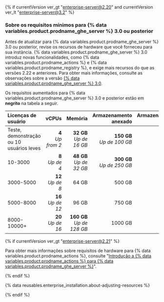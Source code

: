 {% if currentVersion ver_gt "enterprise-server@2.20" and currentVersion ver_lt "enterprise-server@3.2" %}

### Sobre os requisitos mínimos para {% data variables.product.prodname_ghe_server %} 3.0 ou posterior

Antes de atualizar para {% data variables.product.prodname_ghe_server %} 3.0 ou posterior, revise os recursos de hardware que você forneceu para sua instância. {% data variables.product.prodname_ghe_server %} 3.0 introduz novas funcionalidades, como {% data variables.product.prodname_actions %} e {% data variables.product.prodname_registry %}, e exige mais recursos do que as versões 2.22 e anteriores. Para obter mais informações, consulte as observações sobre a versão [{% data variables.product.prodname_ghe_server %} 3.0](/enterprise-server@3.0/admin/release-notes).

Os requisitos aumentados para {% data variables.product.prodname_ghe_server %} 3.0 e posterior estão em **negrito** na tabela a seguir.

| Licenças de usuário                      |                         vCPUs |                               Memória |                 Armazenamento anexado | Armazenamento raiz |
|:---------------------------------------- | -----------------------------:| -------------------------------------:| -------------------------------------:| ------------------:|
| Teste, demonstração ou 10 usuários leves | **4**<br/>_Up from 2_ |   **32 GB**<br/>_Up de 16 GB_ | **150 GB**<br/>_Up de 100 GB_ |             200 GB |
| 10-3000                                  |   **8**<br/>_Up de 4_ |   **48 GB**<br/>_Up de 32 GB_ | **300 GB**<br/>_Up de 250 GB_ |             200 GB |
| 3000-5000                                |  **12**<br/>_Up de 8_ |                                 64 GB |                                500 GB |             200 GB |
| 5000-8000                                | **16**<br/>_Up de 12_ |                                 96 GB |                                750 GB |             200 GB |
| 8000-10000+                              | **20**<br/>_Up de 16_ | **160 GB**<br/>_Up de 128 GB_ |                               1000 GB |             200 GB |

{% if currentVersion ver_gt "enterprise-server@2.21" %}

Para obter mais informações sobre requisitos de hardware para {% data variables.product.prodname_actions %}, consulte "[Introdução a {% data variables.product.prodname_actions %} para {% data variables.product.prodname_ghe_server %}](/admin/github-actions/getting-started-with-github-actions-for-github-enterprise-server#review-hardware-considerations)".

{% endif %}

{% data reusables.enterprise_installation.about-adjusting-resources %}

{% endif %}
